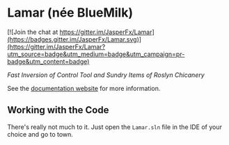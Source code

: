 # Lamar (née BlueMilk)

[![Join the chat at https://gitter.im/JasperFx/Lamar](https://badges.gitter.im/JasperFx/Lamar.svg)](https://gitter.im/JasperFx/Lamar?utm_source=badge&utm_medium=badge&utm_campaign=pr-badge&utm_content=badge)

*Fast Inversion of Control Tool and Sundry Items of Roslyn Chicanery*

See the [documentation website](https://jasperfx.github.io/lamar) for more information.



## Working with the Code

There's really not much to it. Just open the `Lamar.sln` file in the IDE of your
choice and go to town.
